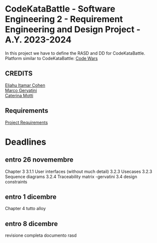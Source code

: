 # CodeKataBattle - Software Engineering 2 - Requirement Engineering and Design Project - A.Y. 2023-2024    
In this project we have to define the RASD and DD for CodeKataBattle.  
Platform similar to CodeKataBattle: [Code Wars](https://www.codewars.com/)  
## CREDITS  
[Eliahu Itamar Cohen](https://github.com/EliahuC)  
[Marco Gervatini](https://github.com/Shift007)  
[Caterina Motti](https://github.com/mttcrn)  

## Requirements
[Project Requirements](https://github.com/mttcrn/Cohen-Gervatini-Motti/blob/main/Assignment%20RDD%20AY%202023-2024.pdf)  

# Deadlines

## entro 26 novemembre
Chapter 3
3.1.1 User interfaces (without much detail)
3.2.3 Usecases
3.2.3 Sequence diagrams
3.2.4 Traceability matrix -gervatini
3.4 design constraints

## entro 1 dicembre 
Chapter 4
tutto alloy

## entro 8 dicembre 
revisione completa documento rasd 

